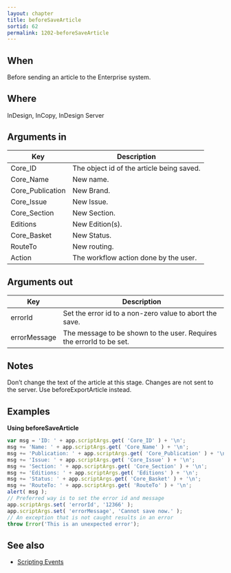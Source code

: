 ```yaml
---
layout: chapter
title: beforeSaveArticle
sortid: 62
permalink: 1202-beforeSaveArticle
---
```


## When 
Before sending an article to the Enterprise system.

## Where 
InDesign, InCopy, InDesign Server

## Arguments in 
|Key |Description|
|----|-----------|
|Core_ID |The object id of the article being saved.|
|Core_Name |New name.|
|Core_Publication |New Brand.|
|Core_Issue |New Issue.|
|Core_Section |New Section.|
|Editions |New Edition(s).|
|Core_Basket |New Status.|
|RouteTo |New routing.|
|Action |The workflow action done by the user.|

## Arguments out 
|Key |Description|
|----|-----------|
|errorId |Set the error id to a non-zero value to abort the save.|
|errorMessage |The message to be shown to the user. Requires the errorId to be set.|

## Notes 
Don’t change the text of the article at this stage. Changes are not sent to the server. Use beforeExportArticle instead.

## Examples

**Using beforeSaveArticle**
```javascript
var msg = 'ID: ' + app.scriptArgs.get( 'Core_ID' ) + '\n';
msg += 'Name: ' + app.scriptArgs.get( 'Core_Name' ) + '\n';
msg += 'Publication: ' + app.scriptArgs.get( 'Core_Publication' ) + '\n';
msg += 'Issue: ' + app.scriptArgs.get( 'Core_Issue' ) + '\n';
msg += 'Section: ' + app.scriptArgs.get( 'Core_Section' ) + '\n';
msg += 'Editions: ' + app.scriptArgs.get( 'Editions' ) + '\n';
msg += 'Status: ' + app.scriptArgs.get( 'Core_Basket' ) + '\n';
msg += 'RouteTo: ' + app.scriptArgs.get( 'RouteTo' ) + '\n';
alert( msg );
// Preferred way is to set the error id and message
app.scriptArgs.set( 'errorId', '12366' );
app.scriptArgs.set( 'errorMessage', 'Cannot save now.' );
// An exception that is not caught results in an error
throw Error('This is an unexpected error');
```

## See also
* [Scripting Events](../../ScriptingEvents/index.md)